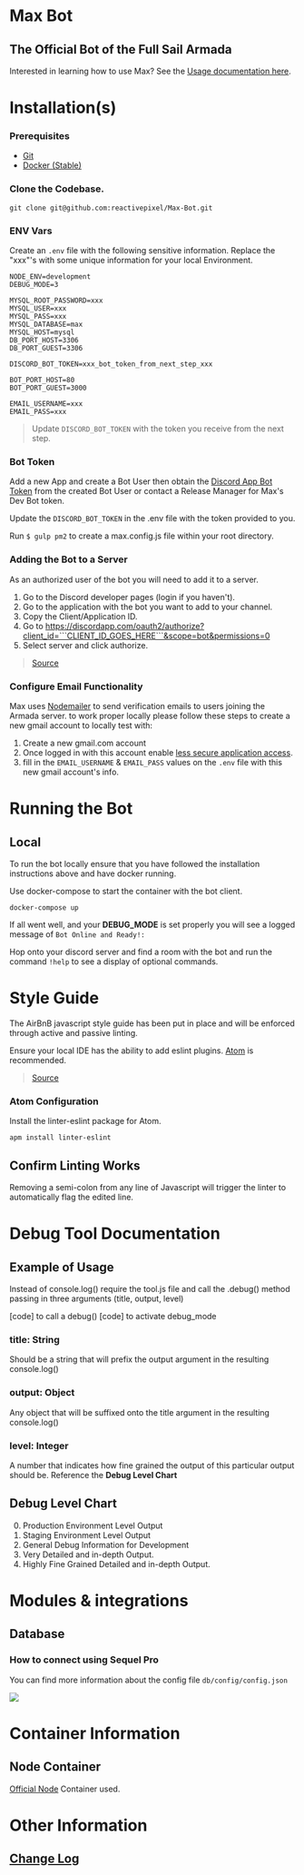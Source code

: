 # Max Bot
## The Official Bot of the Full Sail Armada

Interested in learning how to use Max? See the [Usage documentation here](usage.md).

# Installation(s)

### Prerequisites
* [Git](https://git-scm.com/downloads)
* [Docker (Stable)](https://docs.docker.com/docker-for-mac/install/)

### Clone the Codebase.

```
git clone git@github.com:reactivepixel/Max-Bot.git
```

### ENV Vars


Create an ```.env``` file with the following sensitive information. Replace the "xxx"'s with some unique information for your local Environment.

```
NODE_ENV=development
DEBUG_MODE=3

MYSQL_ROOT_PASSWORD=xxx
MYSQL_USER=xxx
MYSQL_PASS=xxx
MYSQL_DATABASE=max
MYSQL_HOST=mysql
DB_PORT_HOST=3306
DB_PORT_GUEST=3306

DISCORD_BOT_TOKEN=xxx_bot_token_from_next_step_xxx

BOT_PORT_HOST=80
BOT_PORT_GUEST=3000

EMAIL_USERNAME=xxx
EMAIL_PASS=xxx
```

> Update ```DISCORD_BOT_TOKEN``` with the token you receive from the next step.




### Bot Token

Add a new App and create a Bot User then obtain the [Discord App Bot Token](https://discordapp.com/developers/applications/me) from the created Bot User or contact a Release Manager for Max's Dev Bot token.



Update the ```DISCORD_BOT_TOKEN``` in the .env file with the token provided to you.

Run ``$ gulp pm2`` to create a max.config.js file within your root directory.

### Adding the Bot to a Server

As an authorized user of the bot you will need to add it to a server.

1. Go to the Discord developer pages (login if you haven't).
1. Go to the application with the bot you want to add to your channel.
1. Copy the Client/Application ID.
1. Go to https://discordapp.com/oauth2/authorize?client_id=```CLIENT_ID_GOES_HERE```&scope=bot&permissions=0
1. Select server and click authorize.

> [Source](https://stackoverflow.com/questions/37689289/joining-a-server-with-the-discord-python-api)

### Configure Email Functionality
Max uses [Nodemailer](https://nodemailer.com/about/) to send verification emails to users joining the Armada server. to work proper locally please follow these steps to create a new gmail account to locally test with:

1. Create a new gmail.com account
2. Once logged in with this account enable [less secure application access](https://myaccount.google.com/u/1/lesssecureapps?pageId=none&pli=1).
3. fill in the ```EMAIL_USERNAME``` & ```EMAIL_PASS``` values on the ```.env``` file with this new gmail account's info.


# Running the Bot

## Local

To run the bot locally ensure that you have followed the installation instructions above and have docker running.

Use docker-compose to start the container with the bot client.

```
docker-compose up
```

If all went well, and your **DEBUG_MODE** is set properly you will see a logged message of ```Bot Online and Ready!:```

Hop onto your discord server and find a room with the bot and run the command ```!help``` to see a display of optional commands.

# Style Guide

The AirBnB javascript style guide has been put in place and will be enforced through active and passive linting.

Ensure your local IDE has the ability to add eslint plugins. [Atom](https://atom.io) is recommended.

> [Source](https://github.com/airbnb/javascript/tree/master/packages/eslint-config-airbnb#eslint-config-airbnb-1)

### Atom Configuration

Install the linter-eslint package for Atom.

```
apm install linter-eslint
```


## Confirm Linting Works

Removing a semi-colon from any line of Javascript will trigger the linter to automatically flag the edited line.

# Debug Tool Documentation

## Example of Usage

Instead of console.log() require the tool.js file
and call the .debug() method passing in three arguments
(title, output, level)

[code] to call a debug()
[code] to activate debug_mode

### title: String

Should be a string that will prefix the output
argument in the resulting console.log()

### output: Object

Any object that will be suffixed onto the title
argument in the resulting console.log()

### level: Integer

A number that indicates how fine grained the output
of this particular output should be. Reference the **Debug Level Chart**

## Debug Level Chart

0. Production Environment Level Output
1. Staging Environment Level Output
2. General Debug Information for Development
3. Very Detailed and in-depth Output.
4. Highly Fine Grained Detailed and in-depth Output.


# Modules & integrations

## Database
### How to connect using Sequel Pro

You can find more information about the config file `db/config/config.json`

![](https://preview.ibb.co/d07YOG/Screen_Shot_2017_11_10_at_2_49_46_PM.png)


# Container Information

## Node Container

[Official Node](https://hub.docker.com/_/node/) Container used.

# Other Information

## [Change Log](changelog.md)
